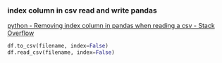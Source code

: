 ###  index column in csv read and write pandas


[python - Removing index column in pandas when reading a csv - Stack Overflow](https://stackoverflow.com/questions/20107570/removing-index-column-in-pandas-when-reading-a-csv)


 

```python
df.to_csv(filename, index=False)
df.read_csv(filename, index=False)  
```
